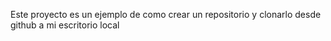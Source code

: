 Este proyecto es un ejemplo de como crear un repositorio y clonarlo desde github a mi escritorio local